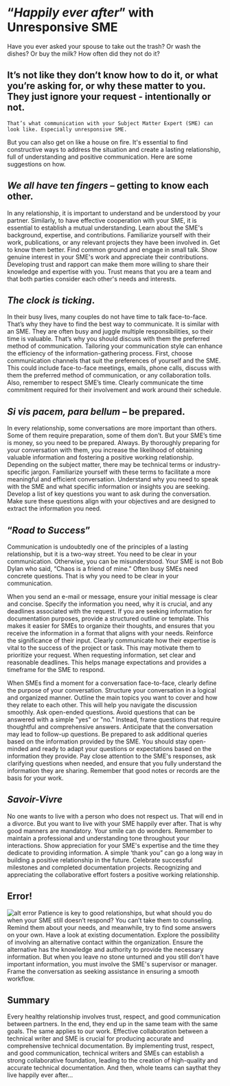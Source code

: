# “*Happily ever after*” with Unresponsive SME <!-- omit in toc -->


Have you ever asked your spouse to take out the trash? Or wash the dishes? Or buy the milk? How often did they not do it?

## It’s not like they don’t know how to do it, or what you’re asking for, or why      these matter to you. They just ignore your request - intentionally or not. 

```
That’s what communication with your Subject Matter Expert (SME) can look like. Especially unresponsive SME.
```

But you can also get on like a house on fire. It's essential to find constructive ways to address the situation and create a lasting relationship, full of understanding and positive communication. Here are some suggestions on how. 

## *We all have ten fingers* – getting to know each other.

In any relationship, it is important to understand and be understood by your partner. Similarly, to have effective cooperation with your SME, it is essential to establish a mutual understanding. Learn about the SME's background, expertise, and contributions. Familiarize yourself with their work, publications, or any relevant projects they have been involved in. Get to know them better. Find common ground and engage in small talk. Show genuine interest in your SME's work and appreciate their contributions. Developing trust and rapport can make them more willing to share their knowledge and expertise with you. Trust means that you are a team and that both parties consider each other's needs and interests. 

## *The clock is ticking*.

In their busy lives, many couples do not have time to talk face-to-face. That’s why they have to find the best way to communicate. It is similar with an SME. They are often busy and juggle multiple responsibilities, so their time is valuable. That’s why you should discuss with them the preferred method of communication. Tailoring your communication style can enhance the efficiency of the information-gathering process. First, choose communication channels that suit the preferences of yourself and the SME. This could include face-to-face meetings, emails, phone calls, discuss with them the preferred method of communication, or any collaboration tolls. Also, remember to respect SME’s time. Clearly communicate the time commitment required for their involvement and work around their schedule. 

## *Si vis pacem, para bellum* – be prepared.


In every relationship, some conversations are more important than others. Some of them require preparation, some of them don’t. But your SME’s time is money, so you need to be prepared. Always. By thoroughly preparing for your conversation with them, you increase the likelihood of obtaining valuable information and fostering a positive working relationship. Depending on the subject matter, there may be technical terms or industry-specific jargon. Familiarize yourself with these terms to facilitate a more meaningful and efficient conversation. Understand why you need to speak with the SME and what specific information or insights you are seeking. Develop a list of key questions you want to ask during the conversation. Make sure these questions align with your objectives and are designed to extract the information you need.

## “*Road to Success*”

Communication is undoubtedly one of the principles of a lasting relationship, but it is a two-way street. You need to be clear in your communication. Otherwise, you can be misunderstood. Your SME is not Bob Dylan who said, “Chaos is a friend of mine.” Often busy SMEs need concrete questions. That is why you need to be clear in your communication. 

When you send an e-mail or message, ensure your initial message is clear and concise. Specify the information you need, why it is crucial, and any deadlines associated with the request. If you are seeking information for documentation purposes, provide a structured outline or template. This makes it easier for SMEs to organize their thoughts, and ensures that you receive the information in a format that aligns with your needs. Reinforce the significance of their input. Clearly communicate how their expertise is vital to the success of the project or task. This may motivate them to prioritize your request. When requesting information, set clear and reasonable deadlines. This helps manage expectations and provides a timeframe for the SME to respond.

When SMEs find a moment for a conversation face-to-face, clearly define the purpose of your conversation. Structure your conversation in a logical and organized manner. Outline the main topics you want to cover and how they relate to each other. This will help you navigate the discussion smoothly. Ask open-ended questions. Avoid questions that can be answered with a simple "yes" or "no." Instead, frame questions that require thoughtful and comprehensive answers. Anticipate that the conversation may lead to follow-up questions. Be prepared to ask additional queries based on the information provided by the SME. You should stay open-minded and ready to adapt your questions or expectations based on the information they provide. Pay close attention to the SME's responses, ask clarifying questions when needed, and ensure that you fully understand the information they are sharing. Remember that good notes or records are the basis for your work. 

## *Savoir-Vivre*

No one wants to live with a person who does not respect us. That will end in a divorce. But you want to live with your SME happily ever after. That is why good manners are mandatory. Your smile can do wonders. Remember to maintain a professional and understanding tone throughout your interactions. Show appreciation for your SME's expertise and the time they dedicate to providing information. A simple ‘thank you” can go a long way in building a positive relationship in the future. Celebrate successful milestones and completed documentation projects. Recognizing and appreciating the collaborative effort fosters a positive working relationship.

## Error!
 ![alt error](error.jpg)
Patience is key to good relationships, but what should you do when your SME still doesn’t respond? You can’t take them to counseling. Remind them about your needs, and meanwhile, try to find some answers on your own. Have a look at existing documentation. Explore the possibility of involving an alternative contact within the organization. Ensure the alternative has the knowledge and authority to provide the necessary information. But when you leave no stone unturned and you still don’t have important information, you must involve the SME's supervisor or manager. Frame the conversation as seeking assistance in ensuring a smooth workflow. 

## Summary

Every healthy relationship involves trust, respect, and good communication between partners. In the end, they end up in the same team with the same goals. The same applies to our work. Effective collaboration between a technical writer and SME is crucial for producing accurate and comprehensive technical documentation. By implementing trust, respect, and good communication, technical writers and SMEs can establish a strong collaborative foundation, leading to the creation of high-quality and accurate technical documentation. And then, whole teams can saythat they live happily ever after...


